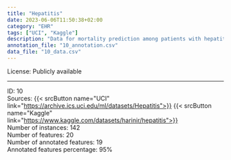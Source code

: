 ```yaml
---
title: "Hepatitis"
date: 2023-06-06T11:50:38+02:00
category: "EHR"
tags: ["UCI", "Kaggle"]
description: "Data for mortality prediction among patients with hepatitis symptoms, including fatigue, anorexia, or big liver. As EHR results, we consider information about albumin and bilirubin level. This Dataset is available mostly for educational purposes and has been employed in machine learning research since the 2000s. "
annotation_file: "10_annotation.csv"
data_file: "10_data.csv"
---
```


License: Publicly available 

 --- 
ID: 10 \
Sources: {{< srcButton name="UCI" link="https://archive.ics.uci.edu/ml/datasets/Hepatitis">}} {{< srcButton name="Kaggle" link="https://www.kaggle.com/datasets/harinir/hepatitis">}}  \
Number of instances: 142 \
Number of features: 20 \
Number of annotated features: 19 \
Annotated features percentage: 95% 
